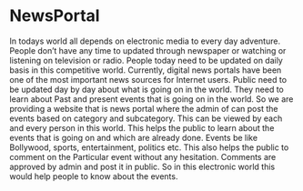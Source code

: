 # NewsPortal
In todays world all depends on electronic media to every day adventure. People don’t have any time to updated through newspaper or watching or listening on television or radio. People today need to be updated on daily basis in this competitive world. Currently, digital news portals have been one of the most important news sources for Internet users. Public need to be updated day by day about what is going on in the world. They need to learn about Past and present events that is going on in the world. So we are providing a website that is news portal where the admin of can post the events based on category and subcategory. This can be viewed by each and every person in this world. This helps the public to learn about the events that is going on and which are already done. Events be like Bollywood, sports, entertainment, politics etc. This also helps the public to comment on the Particular event without any hesitation. Comments are approved by admin and post it in public. So in this electronic world this would help people to know about the events. 

